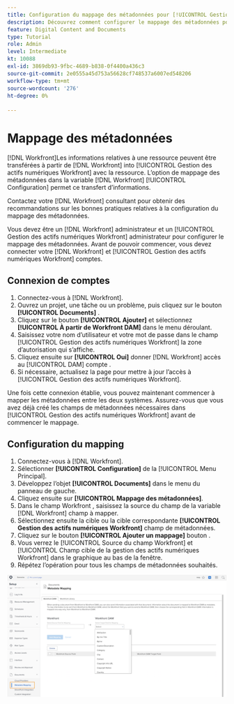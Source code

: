```yaml
---
title: Configuration du mappage des métadonnées pour [!UICONTROL Gestion des actifs numériques Workfront]
description: Découvrez comment configurer le mappage des métadonnées pour [!UICONTROL Gestion des actifs numériques Workfront].
feature: Digital Content and Documents
type: Tutorial
role: Admin
level: Intermediate
kt: 10088
exl-id: 3869db93-9fbc-4689-b838-0f4400a436c3
source-git-commit: 2e0555a45d753a56628cf748537a6007ed548206
workflow-type: tm+mt
source-wordcount: '276'
ht-degree: 0%

---
```


# Mappage des métadonnées

[!DNL Workfront]Les informations relatives à une ressource peuvent être transférées à partir de [!DNL Workfront] into [!UICONTROL Gestion des actifs numériques Workfront] avec la ressource. L’option de mappage des métadonnées dans la variable [!DNL Workfront] [!UICONTROL Configuration] permet ce transfert d’informations.

Contactez votre [!DNL Workfront] consultant pour obtenir des recommandations sur les bonnes pratiques relatives à la configuration du mappage des métadonnées.

Vous devez être un [!DNL Workfront] administrateur et un [!UICONTROL Gestion des actifs numériques Workfront] administrateur pour configurer le mappage des métadonnées. Avant de pouvoir commencer, vous devez connecter votre [!DNL Workfront] et [!UICONTROL Gestion des actifs numériques Workfront] comptes.

## Connexion de comptes

1. Connectez-vous à [!DNL Workfront].
1. Ouvrez un projet, une tâche ou un problème, puis cliquez sur le bouton **[!UICONTROL Documents]** .
1. Cliquez sur le bouton **[!UICONTROL Ajouter]** et sélectionnez **[!UICONTROL À partir de Workfront DAM]** dans le menu déroulant.
1. Saisissez votre nom d’utilisateur et votre mot de passe dans le champ [!UICONTROL Gestion des actifs numériques Workfront] la zone d’autorisation qui s’affiche.
1. Cliquez ensuite sur **[!UICONTROL Oui]** donner [!DNL Workfront] accès au [!UICONTROL DAM] compte .
1. Si nécessaire, actualisez la page pour mettre à jour l’accès à [!UICONTROL Gestion des actifs numériques Workfront].

Une fois cette connexion établie, vous pouvez maintenant commencer à mapper les métadonnées entre les deux systèmes. Assurez-vous que vous avez déjà créé les champs de métadonnées nécessaires dans [!UICONTROL Gestion des actifs numériques Workfront] avant de commencer le mappage.

## Configuration du mapping

1. Connectez-vous à [!DNL Workfront].
1. Sélectionner **[!UICONTROL Configuration]** de la [!UICONTROL Menu Principal].
1. Développez l’objet **[!UICONTROL Documents]** dans le menu du panneau de gauche.
1. Cliquez ensuite sur **[!UICONTROL Mappage des métadonnées]**.
1. Dans le champ Workfront , saisissez la source du champ de la variable [!DNL Workfront] champ à mapper.
1. Sélectionnez ensuite la cible ou la cible correspondante **[!UICONTROL Gestion des actifs numériques Workfront]** champ de métadonnées.
1. Cliquez sur le bouton **[!UICONTROL Ajouter un mappage]** bouton .
1. Vous verrez le [!UICONTROL Source du champ Workfront] et [!UICONTROL Champ cible de la gestion des actifs numériques Workfront] dans le graphique au bas de la fenêtre.
1. Répétez l’opération pour tous les champs de métadonnées souhaités.

![Capture d’écran de la [!UICONTROL Mappage des métadonnées] écran [!DNL Workfront]](assets/01-metadata-mapping.png)
